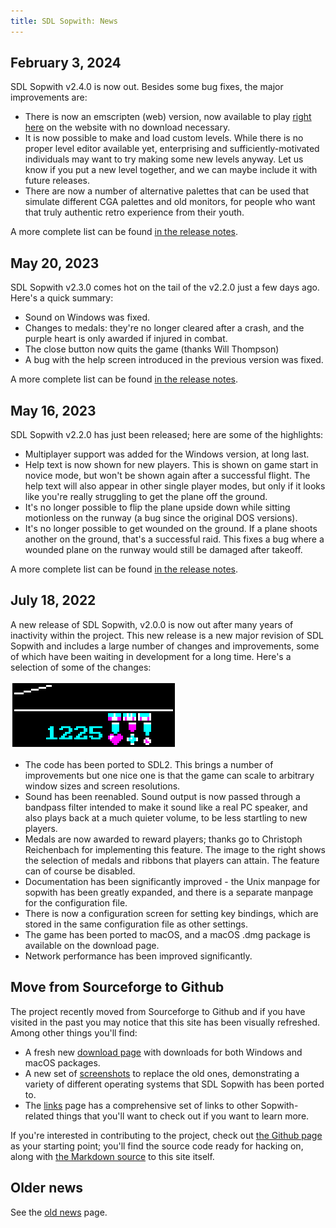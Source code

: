 ```yaml
---
title: SDL Sopwith: News
---
```


## February 3, 2024

SDL Sopwith v2.4.0 is now out. Besides some bug fixes, the major
improvements are:

* There is now an emscripten (web) version, now available to play
  [right here](web/sopwith.html) on the website with no download
  necessary.
* It is now possible to make and load custom levels. While there is no
  proper level editor available yet, enterprising and
  sufficiently-motivated individuals may want to try making some new
  levels anyway. Let us know if you put a new level together, and we
  can maybe include it with future releases.
* There are now a number of alternative palettes that can be used that
  simulate different CGA palettes and old monitors, for people who want
  that truly authentic retro experience from their youth.

A more complete list can be found
[in the release notes](https://github.com/fragglet/sdl-sopwith/releases/tag/sdl-sopwith-2.4.0).

## May 20, 2023

SDL Sopwith v2.3.0 comes hot on the tail of the v2.2.0 just a few days
ago. Here's a quick summary:

* Sound on Windows was fixed.
* Changes to medals: they're no longer cleared after a crash, and the
  purple heart is only awarded if injured in combat.
* The close button now quits the game (thanks Will Thompson)
* A bug with the help screen introduced in the previous version was fixed.

A more complete list can be found
[in the release notes](https://github.com/fragglet/sdl-sopwith/releases/tag/sdl-sopwith-2.3.0).

## May 16, 2023

SDL Sopwith v2.2.0 has just been released; here are some of the
highlights:

* Multiplayer support was added for the Windows version, at long last.
* Help text is now shown for new players. This is shown on game start in
  novice mode, but won't be shown again after a successful flight. The help
  text will also appear in other single player modes, but only if it looks
  like you're really struggling to get the plane off the ground.
* It's no longer possible to flip the plane upside down while sitting
  motionless on the runway (a bug since the original DOS versions).
* It's no longer possible to get wounded on the ground. If a plane shoots
  another on the ground, that's a successful raid. This fixes a bug where
  a wounded plane on the runway would still be damaged after takeoff.

A more complete list can be found
[in the release notes](https://github.com/fragglet/sdl-sopwith/releases/tag/sdl-sopwith-2.2.0).

## July 18, 2022

A new release of SDL Sopwith, v2.0.0 is now out after many years of
inactivity within the project. This new release is a new major revision
of SDL Sopwith and includes a large number of changes and improvements,
some of which have been waiting in development for a long time. Here's a
selection of some of the changes:

![The new medals that players can earn](img/medals.png)

* The code has been ported to SDL2. This brings  a number of
  improvements but one nice one is that the game can scale to arbitrary
  window sizes and screen resolutions.
* Sound has been reenabled. Sound output is now passed through a bandpass
  filter intended to make it sound like a real PC speaker, and also plays
  back at a much quieter volume, to be less startling to new players.
* Medals are now awarded to reward players; thanks go to Christoph
  Reichenbach for implementing this feature. The image to the right
  shows the selection of medals and ribbons that players can attain. The
  feature can of course be disabled.
* Documentation has been significantly improved - the Unix manpage for
  sopwith has been greatly expanded, and there is a separate manpage for
  the configuration file.
* There is now a configuration screen for setting key bindings, which are
  stored in the same configuration file as other settings.
* The game has been ported to macOS, and a macOS .dmg package is
  available on the download page.
* Network performance has been improved significantly.

## Move from Sourceforge to Github

The project recently moved from Sourceforge to Github and if you have
visited in the past you may notice that this site has been visually
refreshed. Among other things you'll find:

* A fresh new [download page](getit.md) with downloads for both Windows
  and macOS packages.
* A new set of [screenshots](sshot.md) to replace the old ones,
  demonstrating a variety of different operating systems that SDL
  Sopwith has been ported to.
* The [links](links.md) page has a comprehensive set of links to other
  Sopwith-related things that you'll want to check out if you want to
  learn more.

If you're interested in contributing to the project, check out
[the Github page](https://github.com/fragglet/sdl-sopwith) as your
starting point; you'll find the source code ready for hacking on, along
with [the Markdown
source](https://github.com/fragglet/sdl-sopwith/tree/gh-pages) to this
site itself.

## Older news

See the [old news](oldnews.md) page.

